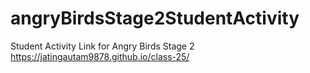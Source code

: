 # angryBirdsStage2StudentActivity
Student Activity Link for Angry Birds Stage 2
https://jatingautam9878.github.io/class-25/

